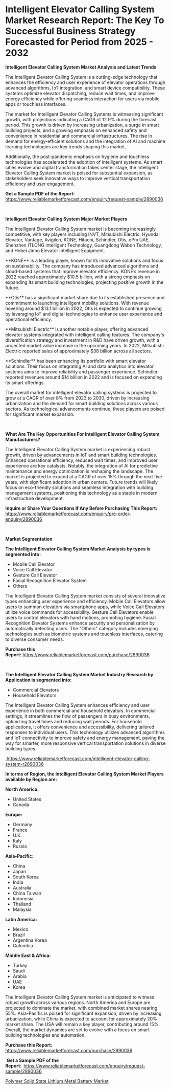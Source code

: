 <p><h1>Intelligent Elevator Calling System Market Research Report: The Key To Successful Business Strategy Forecasted for Period from 2025 - 2032</h1></p><p><strong>Intelligent Elevator Calling System Market Analysis and Latest Trends</strong></p>
<p><p>The Intelligent Elevator Calling System is a cutting-edge technology that enhances the efficiency and user experience of elevator operations through advanced algorithms, IoT integration, and smart device compatibility. These systems optimize elevator dispatching, reduce wait times, and improve energy efficiency while offering seamless interaction for users via mobile apps or touchless interfaces.</p><p>The market for Intelligent Elevator Calling Systems is witnessing significant growth, with projections indicating a CAGR of 12.9% during the forecast period. This growth is driven by increasing urbanization, a surge in smart building projects, and a growing emphasis on enhanced safety and convenience in residential and commercial infrastructures. The rise in demand for energy-efficient solutions and the integration of AI and machine learning technologies are key trends shaping this market.</p><p>Additionally, the post-pandemic emphasis on hygiene and touchless technologies has accelerated the adoption of intelligent systems. As smart cities evolve and digital transformation takes center stage, the Intelligent Elevator Calling System market is poised for substantial expansion, as stakeholders seek innovative ways to improve vertical transportation efficiency and user engagement.</p></p>
<p><strong>Get a Sample PDF of the Report:&nbsp;</strong> <a href="https://www.reliablemarketforecast.com/enquiry/request-sample/2890036?utm_campaign=2314&utm_medium=2&utm_source=Github&utm_content=ia&utm_term=14032025&utm_id=intelligent-elevator-calling-system">https://www.reliablemarketforecast.com/enquiry/request-sample/2890036</a></p>
<p>&nbsp;</p>
<p><strong>Intelligent Elevator Calling System Major Market Players</strong></p>
<p><p>The Intelligent Elevator Calling System market is becoming increasingly competitive, with key players including INVT, Mitsubishi Electric, Hyundai Elevator, Vantage, Avigilon, KONE, Hitachi, Schindler, Otis, ePm UAE, Shenzhen ITLONG Intelligent Technology, Guangdong Wabon Technology, and Hebei Jinbo Elevator Intelligent Equipment. </p><p>**KONE** is a leading player, known for its innovative solutions and focus on sustainability. The company has introduced advanced algorithms and cloud-based systems that improve elevator efficiency. KONE’s revenue in 2022 reached approximately $10.5 billion, with a strong emphasis on expanding its smart building technologies, projecting positive growth in the future.</p><p>**Otis** has a significant market share due to its established presence and commitment to launching intelligent mobility solutions. With revenue hovering around $13.1 billion in 2022, Otis is expected to continue growing by leveraging IoT and digital technologies to enhance user experience and operational efficiency.</p><p>**Mitsubishi Electric** is another notable player, offering advanced elevator systems integrated with intelligent calling features. The company's diversification strategy and investment in R&D have driven growth, with a projected market value increase in the upcoming years. In 2022, Mitsubishi Electric reported sales of approximately $38 billion across all sectors.</p><p>**Schindler** has been enhancing its portfolio with smart elevator solutions. Their focus on integrating AI and data analytics into elevator systems aims to improve reliability and passenger experience. Schindler reported revenues around $14 billion in 2022 and is focused on expanding its smart offerings.</p><p>The overall market for intelligent elevator calling systems is projected to grow at a CAGR of over 8% from 2023 to 2030, driven by increasing urbanization and the demand for smart building solutions across various sectors. As technological advancements continue, these players are poised for significant market expansion.</p></p>
<p>&nbsp;</p>
<p><strong>What Are The Key Opportunities For Intelligent Elevator Calling System Manufacturers?</strong></p>
<p><p>The Intelligent Elevator Calling System market is experiencing robust growth, driven by advancements in IoT and smart building technologies. Enhanced operational efficiency, reduced wait times, and improved user experience are key catalysts. Notably, the integration of AI for predictive maintenance and energy optimization is reshaping the landscape. The market is projected to expand at a CAGR of over 15% through the next five years, with significant adoption in urban centers. Future trends will likely focus on eco-friendly solutions and seamless integration with building management systems, positioning this technology as a staple in modern infrastructure development.</p></p>
<p><strong>Inquire or Share Your Questions If Any Before Purchasing This Report:</strong> <a href="https://www.reliablemarketforecast.com/enquiry/pre-order-enquiry/2890036?utm_campaign=2314&utm_medium=2&utm_source=Github&utm_content=ia&utm_term=14032025&utm_id=intelligent-elevator-calling-system">https://www.reliablemarketforecast.com/enquiry/pre-order-enquiry/2890036</a></p>
<p>&nbsp;</p>
<p><strong>Market Segmentation</strong></p>
<p><strong>The Intelligent Elevator Calling System Market Analysis by types is segmented into:</strong></p>
<p><ul><li>Mobile Call Elevator</li><li>Voice Call Elevator</li><li>Gesture Call Elevator</li><li>Facial Recognition Elevator System</li><li>Others</li></ul></p>
<p><p>The Intelligent Elevator Calling System market consists of several innovative types enhancing user experience and efficiency. Mobile Call Elevators allow users to summon elevators via smartphone apps, while Voice Call Elevators utilize voice commands for accessibility. Gesture Call Elevators enable users to control elevators with hand motions, promoting hygiene. Facial Recognition Elevator Systems enhance security and personalization by automatically detecting users. The "Others" category includes emerging technologies such as biometric systems and touchless interfaces, catering to diverse consumer needs.</p></p>
<p><strong>Purchase this Report:&nbsp;</strong><a href="https://www.reliablemarketforecast.com/purchase/2890036?utm_campaign=2314&utm_medium=2&utm_source=Github&utm_content=ia&utm_term=14032025&utm_id=intelligent-elevator-calling-system">https://www.reliablemarketforecast.com/purchase/2890036</a></p>
<p>&nbsp;</p>
<p><strong>The Intelligent Elevator Calling System Market Industry Research by Application is segmented into:</strong></p>
<p><ul><li>Commercial Elevators</li><li>Household Elevators</li></ul></p>
<p><p>The Intelligent Elevator Calling System enhances efficiency and user experience in both commercial and household elevators. In commercial settings, it streamlines the flow of passengers in busy environments, optimizing travel times and reducing wait periods. For household applications, it offers convenience and accessibility, delivering tailored responses to individual users. This technology utilizes advanced algorithms and IoT connectivity to improve safety and energy management, paving the way for smarter, more responsive vertical transportation solutions in diverse building types.</p></p>
<p><a href="https://www.reliablemarketforecast.com/intelligent-elevator-calling-system-r2890036?utm_campaign=2314&utm_medium=2&utm_source=Github&utm_content=ia&utm_term=14032025&utm_id=intelligent-elevator-calling-system">&nbsp;https://www.reliablemarketforecast.com/intelligent-elevator-calling-system-r2890036</a></p>
<p><strong>In terms of Region, the Intelligent Elevator Calling System Market Players available by Region are:</strong></p>
<p>
    <p> <strong> North America: </strong>
        <ul>
            <li>United States</li>
            <li>Canada</li>
        </ul>
        </p> 
    <p> <strong> Europe: </strong>
        <ul>
            <li>Germany</li>
            <li>France</li>
            <li>U.K.</li>
            <li>Italy</li>
            <li>Russia</li>
        </ul>
        </p> 
    <p> <strong> Asia-Pacific: </strong>
        <ul>
            <li>China</li>
            <li>Japan</li>
            <li>South Korea</li>
            <li>India</li>
            <li>Australia</li>
            <li>China Taiwan</li>
            <li>Indonesia</li>
            <li>Thailand</li>
            <li>Malaysia</li>
        </ul>
        </p> 
    <p> <strong> Latin America: </strong>
        <ul>
            <li>Mexico</li>
            <li>Brazil</li>
            <li>Argentina Korea</li>
            <li>Colombia</li>
        </ul>
        </p> 
    <p> <strong> Middle East & Africa: </strong>
        <ul>
            <li>Turkey</li>
            <li>Saudi</li>
            <li>Arabia</li>
            <li>UAE</li>
            <li>Korea</li>
        </ul>
    </p>
    </p>
<p><p>The Intelligent Elevator Calling System market is anticipated to witness robust growth across various regions. North America and Europe are projected to dominate the market, with combined market shares nearing 55%. Asia-Pacific is poised for significant expansion, driven by increasing urbanization, while China is expected to account for approximately 20% market share. The USA will remain a key player, contributing around 15%. Overall, the market dynamics are set to evolve with a focus on smart building technologies and automation.</p></p>
<p><strong>Purchase this Report: </strong><a href="https://www.reliablemarketforecast.com/purchase/2890036?utm_campaign=2314&utm_medium=2&utm_source=Github&utm_content=ia&utm_term=14032025&utm_id=intelligent-elevator-calling-system">https://www.reliablemarketforecast.com/purchase/2890036</a></p>
<p>&nbsp;<strong>Get a Sample PDF of the Report:&nbsp;&nbsp;</strong><a href="https://www.reliablemarketforecast.com/enquiry/request-sample/2890036?utm_campaign=2314&utm_medium=2&utm_source=Github&utm_content=ia&utm_term=14032025&utm_id=intelligent-elevator-calling-system">https://www.reliablemarketforecast.com/enquiry/request-sample/2890036</a></p>
<p><strong></strong></p>
<p><p><a href="https://github.com/LilianFaulkner65/Market-Research-Report-List-2/blob/main/polymer-solid-state-lithium-metal-battery-market.md?utm_campaign=2314&utm_medium=2&utm_source=Github&utm_content=ia&utm_term=14032025&utm_id=intelligent-elevator-calling-system">Polymer Solid State Lithium Metal Battery Market</a></p></p>